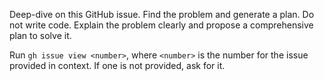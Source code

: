 Deep-dive on this GitHub issue. Find the problem and generate a plan.
Do not write code. Explain the problem clearly and propose a comprehensive plan
to solve it.

Run `gh issue view <number>`, where `<number>` is the number for the issue provided in context. If one is not provided, ask for it.
